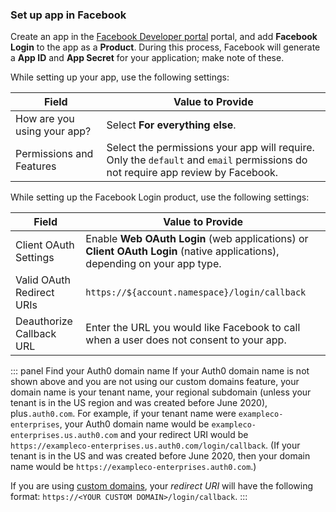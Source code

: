 ### Set up app in Facebook

Create an app in the [Facebook Developer portal](https://developers.facebook.com/) portal, and add **Facebook Login** to the app as a **Product**. During this process, Facebook will generate a **App ID** and **App Secret** for your application; make note of these.

While setting up your app, use the following settings:

| Field | Value to Provide |
| - | - |
| How are you using your app? | Select **For everything else**. |
| Permissions and Features | Select the permissions your app will require. Only the `default` and `email` permissions do not require app review by Facebook. |

While setting up the Facebook Login product, use the following settings:

| Field | Value to Provide |
| - | - |
| Client OAuth Settings | Enable **Web OAuth Login** (web applications) or **Client OAuth Login** (native applications), depending on your app type. |
| Valid OAuth Redirect URIs | `https://${account.namespace}/login/callback` |
| Deauthorize Callback URL | Enter the URL you would like Facebook to call when a user does not consent to your app. |

::: panel Find your Auth0 domain name
If your Auth0 domain name is not shown above and you are not using our custom domains feature, your domain name is your tenant name, your regional subdomain (unless your tenant is in the US region and was created before June 2020), plus`.auth0.com`. For example, if your tenant name were `exampleco-enterprises`, your Auth0 domain name would be `exampleco-enterprises.us.auth0.com` and your redirect URI would be `https://exampleco-enterprises.us.auth0.com/login/callback`. (If your tenant is in the US and was created before June 2020, then your domain name would be `https://exampleco-enterprises.auth0.com`.)

If you are using [custom domains](https://auth0.com/docs/custom-domains), your <dfn data-key="callback">redirect URI</dfn> will have the following format: `https://<YOUR CUSTOM DOMAIN>/login/callback`.
:::
